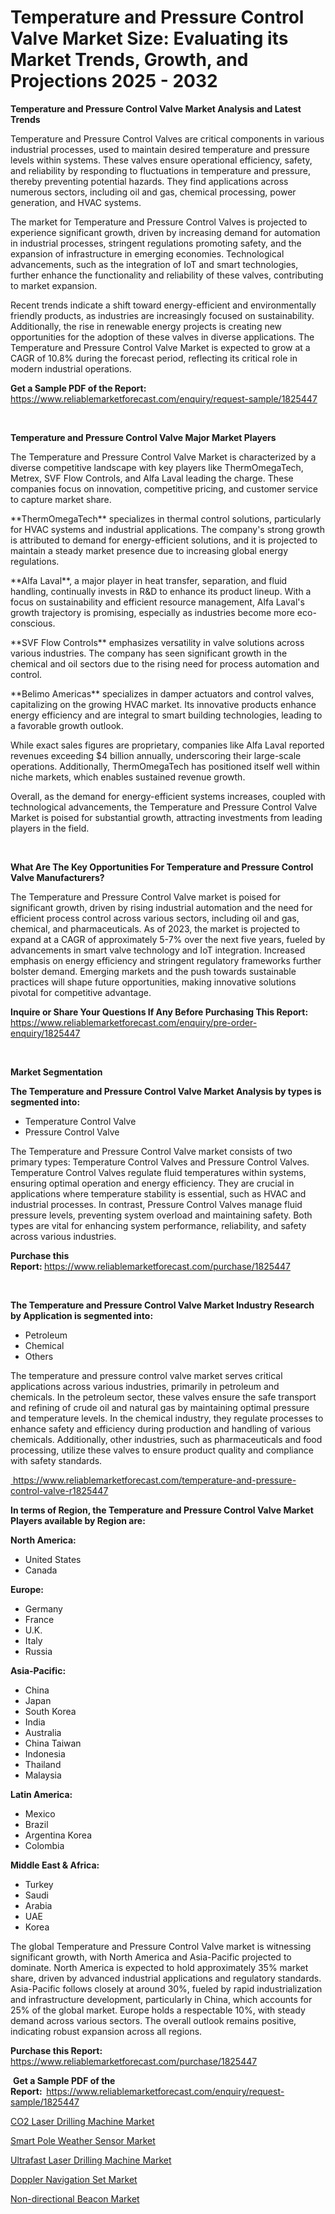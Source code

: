 <p><h1>Temperature and Pressure Control Valve Market Size: Evaluating its Market Trends, Growth, and Projections 2025 - 2032</h1></p><p><strong>Temperature and Pressure Control Valve Market Analysis and Latest Trends</strong></p>
<p><p>Temperature and Pressure Control Valves are critical components in various industrial processes, used to maintain desired temperature and pressure levels within systems. These valves ensure operational efficiency, safety, and reliability by responding to fluctuations in temperature and pressure, thereby preventing potential hazards. They find applications across numerous sectors, including oil and gas, chemical processing, power generation, and HVAC systems.</p><p>The market for Temperature and Pressure Control Valves is projected to experience significant growth, driven by increasing demand for automation in industrial processes, stringent regulations promoting safety, and the expansion of infrastructure in emerging economies. Technological advancements, such as the integration of IoT and smart technologies, further enhance the functionality and reliability of these valves, contributing to market expansion.</p><p>Recent trends indicate a shift toward energy-efficient and environmentally friendly products, as industries are increasingly focused on sustainability. Additionally, the rise in renewable energy projects is creating new opportunities for the adoption of these valves in diverse applications. The Temperature and Pressure Control Valve Market is expected to grow at a CAGR of 10.8% during the forecast period, reflecting its critical role in modern industrial operations.</p></p>
<p><strong>Get a Sample PDF of the Report:&nbsp;</strong> <a href="https://www.reliablemarketforecast.com/enquiry/request-sample/1825447?utm_campaign=1102&utm_medium=2&utm_source=Github&utm_content=ia&utm_term=12042025&utm_id=temperature-and-pressure-control-valve">https://www.reliablemarketforecast.com/enquiry/request-sample/1825447</a></p>
<p>&nbsp;</p>
<p><strong>Temperature and Pressure Control Valve Major Market Players</strong></p>
<p><p>The Temperature and Pressure Control Valve Market is characterized by a diverse competitive landscape with key players like ThermOmegaTech, Metrex, SVF Flow Controls, and Alfa Laval leading the charge. These companies focus on innovation, competitive pricing, and customer service to capture market share.</p><p>**ThermOmegaTech** specializes in thermal control solutions, particularly for HVAC systems and industrial applications. The company's strong growth is attributed to demand for energy-efficient solutions, and it is projected to maintain a steady market presence due to increasing global energy regulations.</p><p>**Alfa Laval**, a major player in heat transfer, separation, and fluid handling, continually invests in R&D to enhance its product lineup. With a focus on sustainability and efficient resource management, Alfa Laval's growth trajectory is promising, especially as industries become more eco-conscious.</p><p>**SVF Flow Controls** emphasizes versatility in valve solutions across various industries. The company has seen significant growth in the chemical and oil sectors due to the rising need for process automation and control.</p><p>**Belimo Americas** specializes in damper actuators and control valves, capitalizing on the growing HVAC market. Its innovative products enhance energy efficiency and are integral to smart building technologies, leading to a favorable growth outlook.</p><p>While exact sales figures are proprietary, companies like Alfa Laval reported revenues exceeding $4 billion annually, underscoring their large-scale operations. Additionally, ThermOmegaTech has positioned itself well within niche markets, which enables sustained revenue growth. </p><p>Overall, as the demand for energy-efficient systems increases, coupled with technological advancements, the Temperature and Pressure Control Valve Market is poised for substantial growth, attracting investments from leading players in the field.</p></p>
<p>&nbsp;</p>
<p><strong>What Are The Key Opportunities For Temperature and Pressure Control Valve Manufacturers?</strong></p>
<p><p>The Temperature and Pressure Control Valve market is poised for significant growth, driven by rising industrial automation and the need for efficient process control across various sectors, including oil and gas, chemical, and pharmaceuticals. As of 2023, the market is projected to expand at a CAGR of approximately 5-7% over the next five years, fueled by advancements in smart valve technology and IoT integration. Increased emphasis on energy efficiency and stringent regulatory frameworks further bolster demand. Emerging markets and the push towards sustainable practices will shape future opportunities, making innovative solutions pivotal for competitive advantage.</p></p>
<p><strong>Inquire or Share Your Questions If Any Before Purchasing This Report:</strong> <a href="https://www.reliablemarketforecast.com/enquiry/pre-order-enquiry/1825447?utm_campaign=1102&utm_medium=2&utm_source=Github&utm_content=ia&utm_term=12042025&utm_id=temperature-and-pressure-control-valve">https://www.reliablemarketforecast.com/enquiry/pre-order-enquiry/1825447</a></p>
<p>&nbsp;</p>
<p><strong>Market Segmentation</strong></p>
<p><strong>The Temperature and Pressure Control Valve Market Analysis by types is segmented into:</strong></p>
<p><ul><li>Temperature Control Valve</li><li>Pressure Control Valve</li></ul></p>
<p><p>The Temperature and Pressure Control Valve market consists of two primary types: Temperature Control Valves and Pressure Control Valves. Temperature Control Valves regulate fluid temperatures within systems, ensuring optimal operation and energy efficiency. They are crucial in applications where temperature stability is essential, such as HVAC and industrial processes. In contrast, Pressure Control Valves manage fluid pressure levels, preventing system overload and maintaining safety. Both types are vital for enhancing system performance, reliability, and safety across various industries.</p></p>
<p><strong>Purchase this Report:&nbsp;</strong><a href="https://www.reliablemarketforecast.com/purchase/1825447?utm_campaign=1102&utm_medium=2&utm_source=Github&utm_content=ia&utm_term=12042025&utm_id=temperature-and-pressure-control-valve">https://www.reliablemarketforecast.com/purchase/1825447</a></p>
<p>&nbsp;</p>
<p><strong>The Temperature and Pressure Control Valve Market Industry Research by Application is segmented into:</strong></p>
<p><ul><li>Petroleum</li><li>Chemical</li><li>Others</li></ul></p>
<p><p>The temperature and pressure control valve market serves critical applications across various industries, primarily in petroleum and chemicals. In the petroleum sector, these valves ensure the safe transport and refining of crude oil and natural gas by maintaining optimal pressure and temperature levels. In the chemical industry, they regulate processes to enhance safety and efficiency during production and handling of various chemicals. Additionally, other industries, such as pharmaceuticals and food processing, utilize these valves to ensure product quality and compliance with safety standards.</p></p>
<p><a href="https://www.reliablemarketforecast.com/temperature-and-pressure-control-valve-r1825447?utm_campaign=1102&utm_medium=2&utm_source=Github&utm_content=ia&utm_term=12042025&utm_id=temperature-and-pressure-control-valve">&nbsp;https://www.reliablemarketforecast.com/temperature-and-pressure-control-valve-r1825447</a></p>
<p><strong>In terms of Region, the Temperature and Pressure Control Valve Market Players available by Region are:</strong></p>
<p>
    <p> <strong> North America: </strong>
        <ul>
            <li>United States</li>
            <li>Canada</li>
        </ul>
        </p> 
    <p> <strong> Europe: </strong>
        <ul>
            <li>Germany</li>
            <li>France</li>
            <li>U.K.</li>
            <li>Italy</li>
            <li>Russia</li>
        </ul>
        </p> 
    <p> <strong> Asia-Pacific: </strong>
        <ul>
            <li>China</li>
            <li>Japan</li>
            <li>South Korea</li>
            <li>India</li>
            <li>Australia</li>
            <li>China Taiwan</li>
            <li>Indonesia</li>
            <li>Thailand</li>
            <li>Malaysia</li>
        </ul>
        </p> 
    <p> <strong> Latin America: </strong>
        <ul>
            <li>Mexico</li>
            <li>Brazil</li>
            <li>Argentina Korea</li>
            <li>Colombia</li>
        </ul>
        </p> 
    <p> <strong> Middle East & Africa: </strong>
        <ul>
            <li>Turkey</li>
            <li>Saudi</li>
            <li>Arabia</li>
            <li>UAE</li>
            <li>Korea</li>
        </ul>
    </p>
    </p>
<p><p>The global Temperature and Pressure Control Valve market is witnessing significant growth, with North America and Asia-Pacific projected to dominate. North America is expected to hold approximately 35% market share, driven by advanced industrial applications and regulatory standards. Asia-Pacific follows closely at around 30%, fueled by rapid industrialization and infrastructure development, particularly in China, which accounts for 25% of the global market. Europe holds a respectable 10%, with steady demand across various sectors. The overall outlook remains positive, indicating robust expansion across all regions.</p></p>
<p><strong>Purchase this Report: </strong><a href="https://www.reliablemarketforecast.com/purchase/1825447?utm_campaign=1102&utm_medium=2&utm_source=Github&utm_content=ia&utm_term=12042025&utm_id=temperature-and-pressure-control-valve">https://www.reliablemarketforecast.com/purchase/1825447</a></p>
<p>&nbsp;<strong>Get a Sample PDF of the Report:&nbsp;&nbsp;</strong><a href="https://www.reliablemarketforecast.com/enquiry/request-sample/1825447?utm_campaign=1102&utm_medium=2&utm_source=Github&utm_content=ia&utm_term=12042025&utm_id=temperature-and-pressure-control-valve">https://www.reliablemarketforecast.com/enquiry/request-sample/1825447</a></p>
<p><strong></strong></p>
<p><p><a href="https://github.com/gackesaizaze/Market-Research-Report-List-1/blob/main/co2-laser-drilling-machine-market.md?utm_campaign=1102&utm_medium=2&utm_source=Github&utm_content=ia&utm_term=12042025&utm_id=temperature-and-pressure-control-valve">CO2 Laser Drilling Machine Market</a></p><p><a href="https://github.com/izetajhazuga/Market-Research-Report-List-1/blob/main/smart-pole-weather-sensor-market.md?utm_campaign=1102&utm_medium=2&utm_source=Github&utm_content=ia&utm_term=12042025&utm_id=temperature-and-pressure-control-valve">Smart Pole Weather Sensor Market</a></p><p><a href="https://github.com/neilycalanww/Market-Research-Report-List-1/blob/main/ultrafast-laser-drilling-machine-market.md?utm_campaign=1102&utm_medium=2&utm_source=Github&utm_content=ia&utm_term=12042025&utm_id=temperature-and-pressure-control-valve">Ultrafast Laser Drilling Machine Market</a></p><p><a href="https://github.com/keolalelekr8/Market-Research-Report-List-1/blob/main/doppler-navigation-set-market.md?utm_campaign=1102&utm_medium=2&utm_source=Github&utm_content=ia&utm_term=12042025&utm_id=temperature-and-pressure-control-valve">Doppler Navigation Set Market</a></p><p><a href="https://github.com/anejaryaan8m/Market-Research-Report-List-1/blob/main/non-directional-beacon-market.md?utm_campaign=1102&utm_medium=2&utm_source=Github&utm_content=ia&utm_term=12042025&utm_id=temperature-and-pressure-control-valve">Non-directional Beacon Market</a></p></p>
